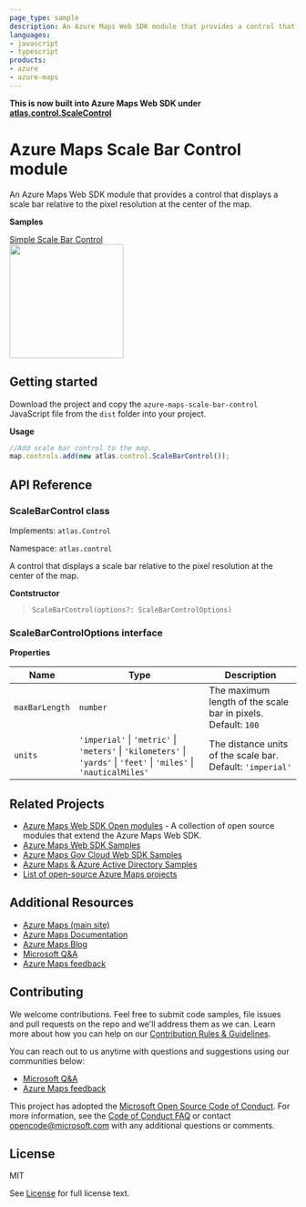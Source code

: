 ```yaml
---
page_type: sample
description: An Azure Maps Web SDK module that provides a control that displays a scale bar relative to the pixel resolution at the center of the map.
languages:
- javascript
- typescript
products:
- azure
- azure-maps
---
```


**This is now built into Azure Maps Web SDK under [atlas.control.ScaleControl](https://learn.microsoft.com/en-us/javascript/api/azure-maps-control/atlas.control.scalecontrol?view=azure-maps-typescript-latest)**

# Azure Maps Scale Bar Control module

An Azure Maps Web SDK module that provides a control that displays a scale bar relative to the pixel resolution at the center of the map.

**Samples**

[Simple Scale Bar Control](https://samples.azuremaps.com/?ample=simple-scale-bar-control)
<br/>[<img src="https://samples.azuremaps.com/controls/simple-scale-bar-control/screenshot.jpg" height="200px">](https://samples.azuremaps.com/?ample=simple-scale-bar-control)

## Getting started

Download the project and copy the `azure-maps-scale-bar-control` JavaScript file from the `dist` folder into your project. 

**Usage**

```JavaScript
//Add scale bar control to the map.
map.controls.add(new atlas.control.ScaleBarControl());
```

## API Reference

### ScaleBarControl class

Implements: `atlas.Control`

Namespace: `atlas.control`

A control that displays a scale bar relative to the pixel resolution at the center of the map.

**Contstructor**

> `ScaleBarControl(options?: ScaleBarControlOptions)`

### ScaleBarControlOptions interface

**Properties** 

| Name | Type | Description |
|------|------|-------------|
| `maxBarLength` | `number` | The maximum length of the scale bar in pixels. Default: `100` |
| `units` | `'imperial'` \| `'metric'` \| `'meters'` \| `'kilometers'` \| `'yards'` \| `'feet'` \| `'miles'` \| `'nauticalMiles'` | The distance units of the scale bar. Default: `'imperial'` |

## Related Projects

* [Azure Maps Web SDK Open modules](https://github.com/microsoft/Maps/blob/master/AzureMaps.md#open-web-sdk-modules) - A collection of open source modules that extend the Azure Maps Web SDK.
* [Azure Maps Web SDK Samples](https://github.com/Azure-Samples/AzureMapsCodeSamples)
* [Azure Maps Gov Cloud Web SDK Samples](https://github.com/Azure-Samples/AzureMapsGovCloudCodeSamples)
* [Azure Maps & Azure Active Directory Samples](https://github.com/Azure-Samples/Azure-Maps-AzureAD-Samples)
* [List of open-source Azure Maps projects](https://github.com/microsoft/Maps/blob/master/AzureMaps.md)

## Additional Resources

* [Azure Maps (main site)](https://azure.com/maps)
* [Azure Maps Documentation](https://docs.microsoft.com/azure/azure-maps/index)
* [Azure Maps Blog](https://azure.microsoft.com/blog/topics/azure-maps/)
* [Microsoft Q&A](https://docs.microsoft.com/answers/topics/azure-maps.html)
* [Azure Maps feedback](https://feedback.azure.com/forums/909172-azure-maps)

## Contributing

We welcome contributions. Feel free to submit code samples, file issues and pull requests on the repo and we'll address them as we can. 
Learn more about how you can help on our [Contribution Rules & Guidelines](https://github.com/Azure-Samples/azure-maps-scale-bar-control/blob/main/CONTRIBUTING.md). 

You can reach out to us anytime with questions and suggestions using our communities below:
* [Microsoft Q&A](https://docs.microsoft.com/answers/topics/azure-maps.html)
* [Azure Maps feedback](https://feedback.azure.com/forums/909172-azure-maps)

This project has adopted the [Microsoft Open Source Code of Conduct](https://opensource.microsoft.com/codeofconduct/). 
For more information, see the [Code of Conduct FAQ](https://opensource.microsoft.com/codeofconduct/faq/) or 
contact [opencode@microsoft.com](mailto:opencode@microsoft.com) with any additional questions or comments.

## License

MIT
 
See [License](https://github.com/Azure-Samples/azure-maps-scale-bar-control/blob/main/LICENSE.md) for full license text.
